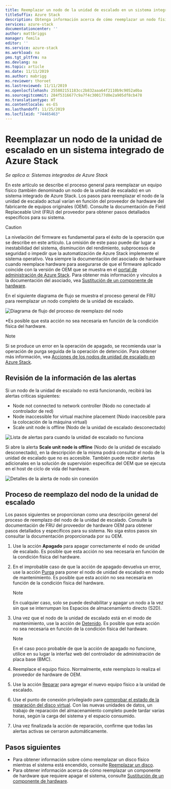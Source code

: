 ```yaml
---
title: Reemplazar un nodo de la unidad de escalado en un sistema integrado de Azure Stack
titleSuffix: Azure Stack
description: Obtenga información acerca de cómo reemplazar un nodo físico de la unidad de escalado en un sistema integrado de Azure Stack.
services: azure-stack
documentationcenter: ''
author: mattbriggs
manager: femila
editor: ''
ms.service: azure-stack
ms.workload: na
pms.tgt_pltfrm: na
ms.devlang: na
ms.topic: article
ms.date: 11/11/2019
ms.author: mabrigg
ms.reviewer: thoroet
ms.lastreviewed: 11/11/2019
ms.openlocfilehash: 255802151183cc2b832aaa64f2110b9c9052a0ba
ms.sourcegitcommit: 284f5316677c9a7f4c300177d0e2a905df8cb478
ms.translationtype: HT
ms.contentlocale: es-ES
ms.lasthandoff: 11/25/2019
ms.locfileid: "74465463"
---
```

# <a name="replace-a-scale-unit-node-on-an-azure-stack-integrated-system"></a>Reemplazar un nodo de la unidad de escalado en un sistema integrado de Azure Stack

*Se aplica a: Sistemas integrados de Azure Stack*

En este artículo se describe el proceso general para reemplazar un equipo físico (también denominado un nodo de la unidad de escalado) en un sistema integrado de Azure Stack. Los pasos para reemplazar el nodo de la unidad de escalado actual varían en función del proveedor de hardware del fabricante de equipos originales (OEM). Consulte la documentación de Field Replaceable Unit (FRU) del proveedor para obtener pasos detallados específicos para su sistema.

> [!CAUTION]  
> La nivelación del firmware es fundamental para el éxito de la operación que se describe en este artículo. La omisión de este paso puede dar lugar a inestabilidad del sistema, disminución del rendimiento, subprocesos de seguridad o impedir que la automatización de Azure Stack implemente el sistema operativo. Vea siempre la documentación del asociado de hardware cuando reemplace hardware para asegurarse de que el firmware aplicado coincide con la versión de OEM que se muestra en el [portal de administración de Azure Stack](azure-stack-updates.md). Para obtener más información y vínculos a la documentación del asociado, vea [Sustitución de un componente de hardware](azure-stack-replace-component.md).

En el siguiente diagrama de flujo se muestra el proceso general de FRU para reemplazar un nodo completo de la unidad de escalado.

![Diagrama de flujo del proceso de reemplazo del nodo](media/azure-stack-replace-node/replacenodeflow.png)

*Es posible que esta acción no sea necesaria en función de la condición física del hardware.

> [!Note]  
> Si se produce un error en la operación de apagado, se recomienda usar la operación de purga seguida de la operación de detención. Para obtener más información, vea [Acciones de los nodos de unidad de escalado en Azure Stack](https://docs.microsoft.com/azure-stack/operator/azure-stack-node-actions).

## <a name="review-alert-information"></a>Revisión de la información de las alertas

Si un nodo de la unidad de escalado no está funcionando, recibirá las alertas críticas siguientes:

- Node not connected to network controller (Nodo no conectado al controlador de red)
- Node inaccessible for virtual machine placement (Nodo inaccesible para la colocación de la máquina virtual)
- Scale unit node is offline (Nodo de la unidad de escalado desconectado)

![Lista de alertas para cuando la unidad de escalado no funciona](media/azure-stack-replace-node/nodedownalerts.png)

Si abre la alerta **Scale unit node is offline** (Nodo de la unidad de escalado desconectado), en la descripción de la misma podrá consultar el nodo de la unidad de escalado que no es accesible. También puede recibir alertas adicionales en la solución de supervisión específica del OEM que se ejecuta en el host de ciclo de vida del hardware.

![Detalles de la alerta de nodo sin conexión](media/azure-stack-replace-node/nodeoffline.png)

## <a name="scale-unit-node-replacement-process"></a>Proceso de reemplazo del nodo de la unidad de escalado

Los pasos siguientes se proporcionan como una descripción general del proceso de reemplazo del nodo de la unidad de escalado. Consulte la documentación de FRU del proveedor de hardware OEM para obtener pasos detallados y específicos para su sistema. No siga estos pasos sin consultar la documentación proporcionada por su OEM.

1. Use la acción **Apagado** para apagar correctamente el nodo de unidad de escalado. Es posible que esta acción no sea necesaria en función de la condición física del hardware.

2. En el improbable caso de que la acción de apagado devuelva un error, use la acción [Purga](azure-stack-node-actions.md#drain) para poner el nodo de unidad de escalado en modo de mantenimiento. Es posible que esta acción no sea necesaria en función de la condición física del hardware.

   > [!NOTE]  
   > En cualquier caso, solo se puede deshabilitar y apagar un nodo a la vez sin que se interrumpan los Espacios de almacenamiento directo (S2D).

3. Una vez que el nodo de la unidad de escalado está en el modo de mantenimiento, use la acción de [Detenido](azure-stack-node-actions.md#stop). Es posible que esta acción no sea necesaria en función de la condición física del hardware.

   > [!NOTE]  
   > En el caso poco probable de que la acción de apagado no funcione, utilice en su lugar la interfaz web del controlador de administración de placa base (BMC).

4. Reemplace el equipo físico. Normalmente, este reemplazo lo realiza el proveedor de hardware de OEM.
5. Use la acción [Reparar](azure-stack-node-actions.md#repair) para agregar el nuevo equipo físico a la unidad de escalado.
6. Use el punto de conexión privilegiado para [comprobar el estado de la reparación del disco virtual](azure-stack-replace-disk.md#check-the-status-of-virtual-disk-repair-using-the-privileged-endpoint). Con las nuevas unidades de datos, un trabajo de reparación del almacenamiento completo puede tardar varias horas, según la carga del sistema y el espacio consumido.
7. Una vez finalizada la acción de reparación, confirme que todas las alertas activas se cerraron automáticamente.

## <a name="next-steps"></a>Pasos siguientes

- Para obtener información sobre cómo reemplazar un disco físico mientras el sistema está encendido, consulte [Reemplazar un disco](azure-stack-replace-disk.md). 
- Para obtener información acerca de cómo reemplazar un componente de hardware que requiere apagar el sistema, consulte [Sustitución de un componente de hardware](azure-stack-replace-component.md).

